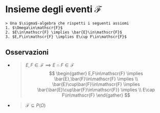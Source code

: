 # Insieme degli eventi $\mathscr{F}$
```ad-def
> Una $\sigma$-algebra che rispetti i seguenti assiomi
1. $\Omega\in\mathscr{F}$
2. $E\in\mathscr{F} \implies \bar{E}\in\mathscr{F}$
3. $E,F\in\mathscr{F} \implies E\cup F\in\mathscr{F}$
```
## Osservazioni
- > $E,F\in\mathscr{F} \implies E\cap F\in\mathscr{F}$
  $$
  \begin{gather}
  E,F\in\mathscr{F} \implies 
  \bar{E},\bar{F}\in\mathscr{F} \implies \\
  \bar{E}\cup\bar{F}\in\mathscr{F} \implies 
  \bar{\bar{E}\cup\bar{F}\in\mathscr{F}} \implies \\
  E\cap F\in\mathscr{F}
  \end{gather}
  $$
- > $\mathscr{F}\subseteq P(\Omega)$
